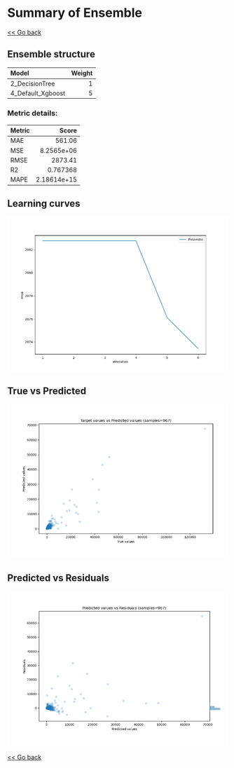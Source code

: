 # Summary of Ensemble

[<< Go back](../README.md)


## Ensemble structure
| Model             |   Weight |
|:------------------|---------:|
| 2_DecisionTree    |        1 |
| 4_Default_Xgboost |        5 |

### Metric details:
| Metric   |          Score |
|:---------|---------------:|
| MAE      |  561.06        |
| MSE      |    8.2565e+06  |
| RMSE     | 2873.41        |
| R2       |    0.767368    |
| MAPE     |    2.18614e+15 |



## Learning curves
![Learning curves](learning_curves.png)
## True vs Predicted

![True vs Predicted](true_vs_predicted.png)


## Predicted vs Residuals

![Predicted vs Residuals](predicted_vs_residuals.png)



[<< Go back](../README.md)
